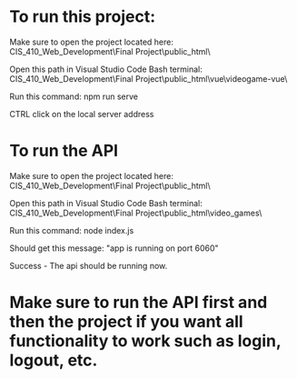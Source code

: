 # To run this project:

Make sure to open the project located here: CIS_410_Web_Development\Final Project\public_html\

Open this path in Visual Studio Code Bash terminal: CIS_410_Web_Development\Final Project\public_html\vue\videogame-vue\

Run this command: npm run serve

CTRL click on the local server address


# To run the API

Make sure to open the project located here: CIS_410_Web_Development\Final Project\public_html\

Open this path in Visual Studio Code Bash terminal: CIS_410_Web_Development\Final Project\public_html\video_games\

Run this command: node index.js

Should get this message: "app is running on port 6060"

Success - The api should be running now.


# Make sure to run the API first and then the project if you want all functionality to work such as login, logout, etc.

